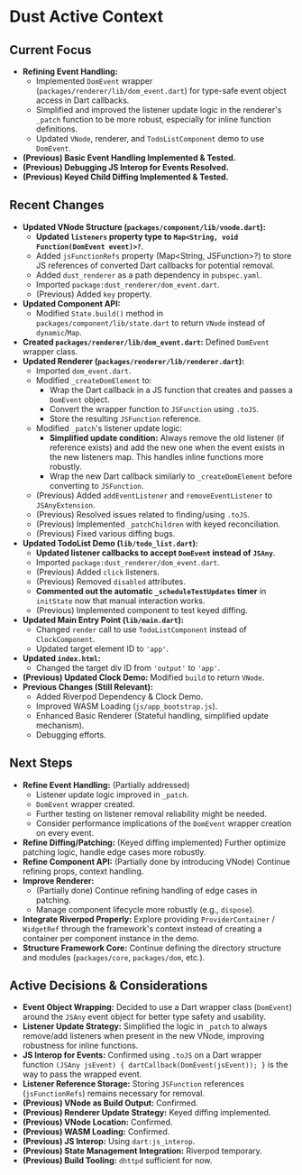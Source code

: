 # Dust Active Context

## Current Focus

- **Refining Event Handling:**
  - Implemented `DomEvent` wrapper (`packages/renderer/lib/dom_event.dart`) for
    type-safe event object access in Dart callbacks.
  - Simplified and improved the listener update logic in the renderer's `_patch`
    function to be more robust, especially for inline function definitions.
  - Updated `VNode`, renderer, and `TodoListComponent` demo to use `DomEvent`.
- **(Previous) Basic Event Handling Implemented & Tested.**
- **(Previous) Debugging JS Interop for Events Resolved.**
- **(Previous) Keyed Child Diffing Implemented & Tested.**

## Recent Changes

- **Updated VNode Structure (`packages/component/lib/vnode.dart`):**
  - **Updated `listeners` property type to
    `Map<String, void Function(DomEvent event)>?`**.
  - Added `jsFunctionRefs` property (Map<String, JSFunction>?) to store JS
    references of converted Dart callbacks for potential removal.
  - Added `dust_renderer` as a path dependency in `pubspec.yaml`.
  - Imported `package:dust_renderer/dom_event.dart`.
  - (Previous) Added `key` property.
- **Updated Component API:**
  - Modified `State.build()` method in `packages/component/lib/state.dart` to
    return `VNode` instead of `dynamic`/`Map`.
- **Created `packages/renderer/lib/dom_event.dart`:** Defined `DomEvent` wrapper
  class.
- **Updated Renderer (`packages/renderer/lib/renderer.dart`):**
  - Imported `dom_event.dart`.
  - Modified `_createDomElement` to:
    - Wrap the Dart callback in a JS function that creates and passes a
      `DomEvent` object.
    - Convert the wrapper function to `JSFunction` using `.toJS`.
    - Store the resulting `JSFunction` reference.
  - Modified `_patch`'s listener update logic:
    - **Simplified update condition:** Always remove the old listener (if
      reference exists) and add the new one when the event exists in the new
      listeners map. This handles inline functions more robustly.
    - Wrap the new Dart callback similarly to `_createDomElement` before
      converting to `JSFunction`.
  - (Previous) Added `addEventListener` and `removeEventListener` to
    `JSAnyExtension`.
  - (Previous) Resolved issues related to finding/using `.toJS`.
  - (Previous) Implemented `_patchChildren` with keyed reconciliation.
  - (Previous) Fixed various diffing bugs.
- **Updated TodoList Demo (`lib/todo_list.dart`):**
  - **Updated listener callbacks to accept `DomEvent` instead of `JSAny`**.
  - Imported `package:dust_renderer/dom_event.dart`.
  - (Previous) Added `click` listeners.
  - (Previous) Removed `disabled` attributes.
  - **Commented out the automatic `_scheduleTestUpdates` timer** in `initState`
    now that manual interaction works.
  - (Previous) Implemented component to test keyed diffing.
- **Updated Main Entry Point (`lib/main.dart`):**
  - Changed `render` call to use `TodoListComponent` instead of
    `ClockComponent`.
  - Updated target element ID to `'app'`.
- **Updated `index.html`:**
  - Changed the target div ID from `'output'` to `'app'`.
- **(Previous) Updated Clock Demo:** Modified `build` to return `VNode`.
- **Previous Changes (Still Relevant):**
  - Added Riverpod Dependency & Clock Demo.
  - Improved WASM Loading (`js/app_bootstrap.js`).
  - Enhanced Basic Renderer (Stateful handling, simplified update mechanism).
  - Debugging efforts.

## Next Steps

- **Refine Event Handling:** (Partially addressed)
  - Listener update logic improved in `_patch`.
  - `DomEvent` wrapper created.
  - Further testing on listener removal reliability might be needed.
  - Consider performance implications of the `DomEvent` wrapper creation on
    every event.
- **Refine Diffing/Patching:** (Keyed diffing implemented) Further optimize
  patching logic, handle edge cases more robustly.
- **Refine Component API:** (Partially done by introducing VNode) Continue
  refining props, context handling.
- **Improve Renderer:**
  - (Partially done) Continue refining handling of edge cases in patching.
  - Manage component lifecycle more robustly (e.g., `dispose`).
- **Integrate Riverpod Properly:** Explore providing `ProviderContainer` /
  `WidgetRef` through the framework's context instead of creating a container
  per component instance in the demo.
- **Structure Framework Core:** Continue defining the directory structure and
  modules (`packages/core`, `packages/dom`, etc.).

## Active Decisions & Considerations

- **Event Object Wrapping:** Decided to use a Dart wrapper class (`DomEvent`)
  around the `JSAny` event object for better type safety and usability.
- **Listener Update Strategy:** Simplified the logic in `_patch` to always
  remove/add listeners when present in the new VNode, improving robustness for
  inline functions.
- **JS Interop for Events:** Confirmed using `.toJS` on a Dart wrapper function
  `(JSAny jsEvent) { dartCallback(DomEvent(jsEvent)); }` is the way to pass the
  wrapped event.
- **Listener Reference Storage:** Storing `JSFunction` references
  (`jsFunctionRefs`) remains necessary for removal.
- **(Previous) VNode as Build Output:** Confirmed.
- **(Previous) Renderer Update Strategy:** Keyed diffing implemented.
- **(Previous) VNode Location:** Confirmed.
- **(Previous) WASM Loading:** Confirmed.
- **(Previous) JS Interop:** Using `dart:js_interop`.
- **(Previous) State Management Integration:** Riverpod temporary.
- **(Previous) Build Tooling:** `dhttpd` sufficient for now.
